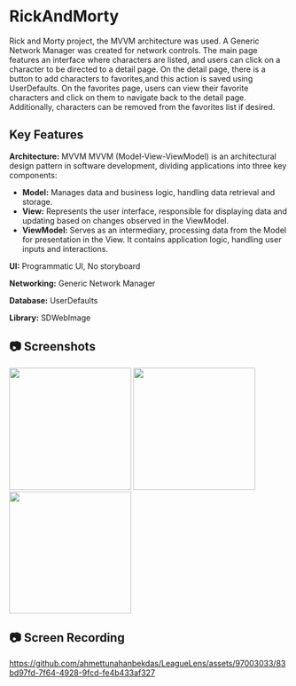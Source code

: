 
# RickAndMorty 

Rick and Morty project, the MVVM architecture was used. A Generic Network Manager was created for network controls. The main page features an interface where characters are listed, and users can click on a character to be
directed to a detail page. On the detail page, there is a button to add characters to favorites,and this action is saved using UserDefaults. On the favorites page, users can view their favorite characters and click on them to navigate back to the detail page. Additionally, characters can be removed from the favorites list if desired.


## Key Features

**Architecture:** MVVM 
MVVM (Model-View-ViewModel) is an architectural design pattern in software development, dividing applications into three key components:
- **Model:** Manages data and business logic, handling data retrieval and storage.
- **View:** Represents the user interface, responsible for displaying data and updating based on changes observed in the ViewModel.
- **ViewModel:** Serves as an intermediary, processing data from the Model for presentation in the View. It contains application logic, handling user inputs and interactions.

**UI:** Programmatic UI, No storyboard

**Networking:** Generic Network Manager

**Database:** UserDefaults

**Library:** SDWebImage

## :camera: Screenshots

<p float="left">
<img width="220" src="/ScreenShot/ss0.png">
<img width="220" src="/ScreenShot/ss1.png">
<img width="220" src="/ScreenShot/ss2.png">
</p>

## :camera: Screen Recording

https://github.com/ahmettunahanbekdas/LeagueLens/assets/97003033/83bd97fd-7f64-4928-9fcd-fe4b433af327

